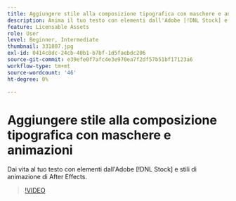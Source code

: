 ```yaml
---
title: Aggiungere stile alla composizione tipografica con maschere e animazioni
description: Anima il tuo testo con elementi dall'Adobe [!DNL Stock] e stili di animazione da After Effects
feature: Licensable Assets
role: User
level: Beginner, Intermediate
thumbnail: 331807.jpg
exl-id: 0414c8dc-24cb-40b1-b7bf-1d5faebdc206
source-git-commit: e39efe0f7afc4e3e970ea7f2df57b51bf17123a6
workflow-type: tm+mt
source-wordcount: '46'
ht-degree: 0%

---
```


# Aggiungere stile alla composizione tipografica con maschere e animazioni

Dai vita al tuo testo con elementi dall&#39;Adobe [!DNL Stock] e stili di animazione di After Effects.

>[!VIDEO](https://video.tv.adobe.com/v/331807?hidetitle=true)
